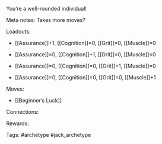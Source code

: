 You’re a well-rounded individual! 

Meta notes: Takes more moves?

Loadouts:

- [[Assurance]]+1, [[Cognition]]=0, [[Grit]]=0, [[Muscle]]=0
    
- [[Assurance]]=0, [[Cognition]]+1, [[Grit]]=0, [[Muscle]]=0
    
- [[Assurance]]=0, [[Cognition]]=0, [[Grit]]+1, [[Muscle]]=0
    
- [[Assurance]]=0, [[Cognition]]=0, [[Grit]]=0, [[Muscle]]+1

Moves:
- [[Beginner’s Luck]]

Connections:

Rewards:

Tags:
#archetype #jack_archetype 